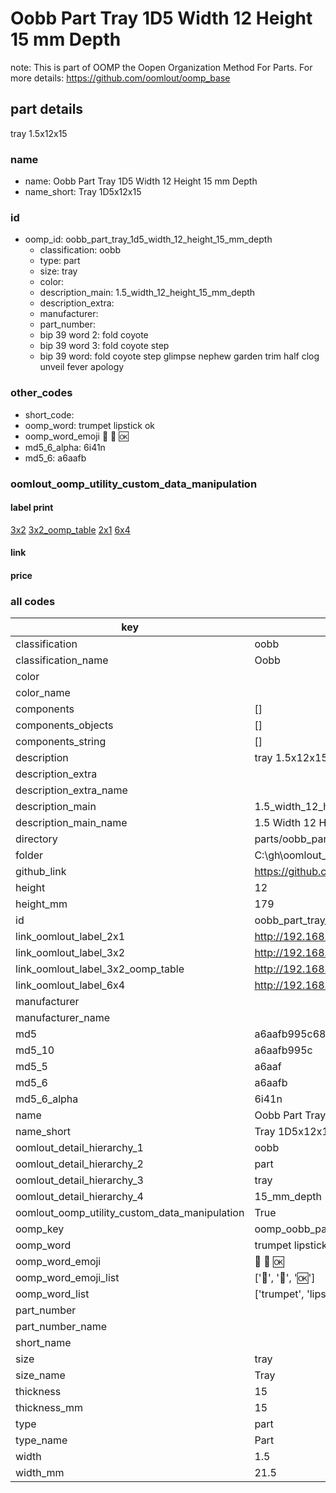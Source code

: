 # Oobb Part Tray 1D5 Width 12 Height 15 mm Depth  

note: This is part of OOMP the Oopen Organization Method For Parts. For more details: https://github.com/oomlout/oomp_base

##  part details
  



tray 1.5x12x15



### name
* name: Oobb Part Tray 1D5 Width 12 Height 15 mm Depth
* name_short: Tray 1D5x12x15 
### id
* oomp_id: oobb_part_tray_1d5_width_12_height_15_mm_depth
  * classification: oobb
  * type: part
  * size: tray
  * color: 
  * description_main: 1.5_width_12_height_15_mm_depth
  * description_extra: 
  * manufacturer: 
  * part_number: 
  * bip 39 word 2: fold coyote
  * bip 39 word 3: fold coyote step
  * bip 39 word: fold coyote step glimpse nephew garden trim half clog unveil fever apology

### other_codes
* short_code: 
* oomp_word: trumpet lipstick ok
* oomp_word_emoji :trumpet: :lipstick: :ok:
* md5_6_alpha: 6i41n
* md5_6: a6aafb






### oomlout_oomp_utility_custom_data_manipulation
#### label print
[3x2](http://192.168.1.245:1112/?label=oomp%206i41n)
[3x2_oomp_table](http://192.168.1.108:1112/?label=oomp%206i41n)
[2x1](http://192.168.1.242:1112/?label=oomp%206i41n)
[6x4](http://192.168.1.55:1112/?label=oomp%206i41n)    

#### link

                              

#### price







### all codes 
| key | value |  
| --- | --- |  
| classification | oobb |  
| classification_name | Oobb |  
| color |  |  
| color_name |  |  
| components | [] |  
| components_objects | [] |  
| components_string | [] |  
| description | tray 1.5x12x15 |  
| description_extra |  |  
| description_extra_name |  |  
| description_main | 1.5_width_12_height_15_mm_depth |  
| description_main_name | 1.5 Width 12 Height 15 mm Depth |  
| directory | parts/oobb_part_tray_1d5_width_12_height_15_mm_depth |  
| folder | C:\gh\oomlout_oobb_version_4_generated_parts\parts\oobb_part_tray_1d5_width_12_height_15_mm_depth |  
| github_link | https://github.com/oomlout/oomlout_oomp_part_src/tree/main/parts/oobb_part_tray_1d5_width_12_height_15_mm_depth |  
| height | 12 |  
| height_mm | 179 |  
| id | oobb_part_tray_1d5_width_12_height_15_mm_depth |  
| link_oomlout_label_2x1 | http://192.168.1.242:1112/?label=oomp%206i41n |  
| link_oomlout_label_3x2 | http://192.168.1.245:1112/?label=oomp%206i41n |  
| link_oomlout_label_3x2_oomp_table | http://192.168.1.108:1112/?label=oomp%206i41n |  
| link_oomlout_label_6x4 | http://192.168.1.55:1112/?label=oomp%206i41n |  
| manufacturer |  |  
| manufacturer_name |  |  
| md5 | a6aafb995c687d157eca2633aacc6ad4 |  
| md5_10 | a6aafb995c |  
| md5_5 | a6aaf |  
| md5_6 | a6aafb |  
| md5_6_alpha | 6i41n |  
| name | Oobb Part Tray 1D5 Width 12 Height 15 mm Depth |  
| name_short | Tray 1D5x12x15  |  
| oomlout_detail_hierarchy_1 | oobb |  
| oomlout_detail_hierarchy_2 | part |  
| oomlout_detail_hierarchy_3 | tray |  
| oomlout_detail_hierarchy_4 | 15_mm_depth |  
| oomlout_oomp_utility_custom_data_manipulation | True |  
| oomp_key | oomp_oobb_part_tray_1d5_width_12_height_15_mm_depth |  
| oomp_word | trumpet lipstick ok |  
| oomp_word_emoji | :trumpet: :lipstick: :ok: |  
| oomp_word_emoji_list | [':trumpet:', ':lipstick:', ':ok:'] |  
| oomp_word_list | ['trumpet', 'lipstick', 'ok'] |  
| part_number |  |  
| part_number_name |  |  
| short_name |  |  
| size | tray |  
| size_name | Tray |  
| thickness | 15 |  
| thickness_mm | 15 |  
| type | part |  
| type_name | Part |  
| width | 1.5 |  
| width_mm | 21.5 |  
